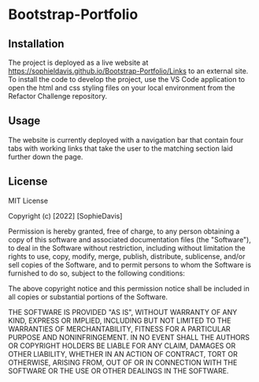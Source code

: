 # Bootstrap-Portfolio
## Installation
The project is deployed as a live website at https://sophieldavis.github.io/Bootstrap-Portfolio/Links to an external site. To install the code to develop the project, use the VS Code application to open the html and css styling files on your local environment from the Refactor Challenge repository. 

## Usage 
The website is currently deployed with a navigation bar that contain four tabs with working links that take the user to the matching section laid further down the page. 

## License
MIT License

Copyright (c) [2022] [SophieDavis]

Permission is hereby granted, free of charge, to any person obtaining a copy
of this software and associated documentation files (the "Software"), to deal
in the Software without restriction, including without limitation the rights
to use, copy, modify, merge, publish, distribute, sublicense, and/or sell
copies of the Software, and to permit persons to whom the Software is
furnished to do so, subject to the following conditions:

The above copyright notice and this permission notice shall be included in all
copies or substantial portions of the Software.

THE SOFTWARE IS PROVIDED "AS IS", WITHOUT WARRANTY OF ANY KIND, EXPRESS OR
IMPLIED, INCLUDING BUT NOT LIMITED TO THE WARRANTIES OF MERCHANTABILITY,
FITNESS FOR A PARTICULAR PURPOSE AND NONINFRINGEMENT. IN NO EVENT SHALL THE
AUTHORS OR COPYRIGHT HOLDERS BE LIABLE FOR ANY CLAIM, DAMAGES OR OTHER
LIABILITY, WHETHER IN AN ACTION OF CONTRACT, TORT OR OTHERWISE, ARISING FROM,
OUT OF OR IN CONNECTION WITH THE SOFTWARE OR THE USE OR OTHER DEALINGS IN THE
SOFTWARE.